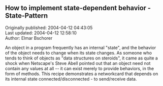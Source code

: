 ## How to implement state-dependent behavior - State-Pattern  
Originally published: 2004-04-12 04:43:05  
Last updated: 2004-04-12 12:58:10  
Author: Elmar Bschorer  
  
An object in a program frequently has an internal "state", and the behavior of the object needs to change when its state changes.
As someone who tends to think of objects as "data structures on steroids", it came as quite a shock when Netscape's Steve Abell pointed out that an object need not contain any values at all -- it can exist merely to provide behaviors, in the form of methods.
This recipe demonstrates a networkcard that depends on its internal state connected/disconnected - to send/receive data.